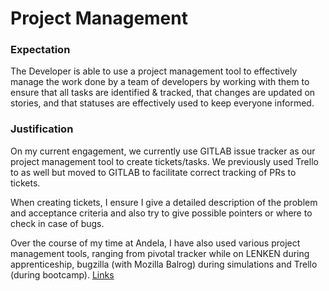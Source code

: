 # Project Management
### Expectation
The Developer is able to use a project management tool to effectively manage the work done by a team of developers by working with them to ensure that all tasks are identified & tracked, that changes are updated on stories, and that statuses are effectively used to keep everyone informed.

### Justification
On my current engagement, we currently use GITLAB issue tracker as our project management tool to create tickets/tasks. We previously used Trello to as well but moved to GITLAB to facilitate correct tracking of PRs to tickets.

When creating tickets, I ensure I give a detailed description of the problem and acceptance criteria and also try to give possible pointers or where to check in case of bugs.

Over the course of my time at Andela, I have also used various project management tools, ranging from pivotal tracker while on LENKEN during apprenticeship, bugzilla (with Mozilla Balrog) during simulations and Trello (during bootcamp).
[Links](https://drive.google.com/open?id=1FkI3kfq1Lhm4r9HdtLkzzS9i-srPEhj0)